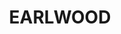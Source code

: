 ---
lastmod: '2025-04-06T06:05:20+00:00'
latitude: -33.926056
layout: suburb
longitude: 151.122881
postcode: '2206'
state: NSW
title: EARLWOOD
url: /nsw/earlwood/
---